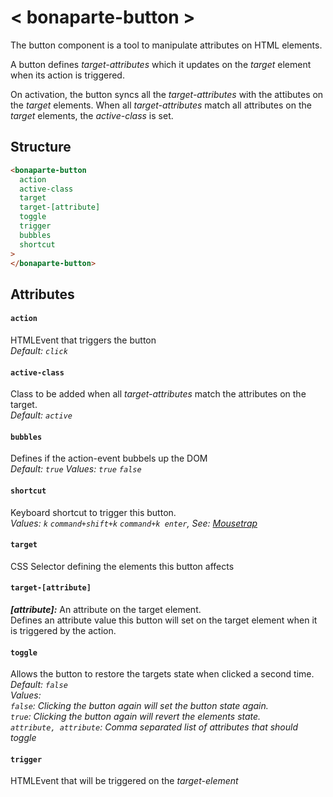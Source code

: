 # < bonaparte-button >

The button component is a tool to manipulate attributes on HTML elements. 

A button defines _target-attributes_ which it updates on the _target_ element when its action is triggered.

On activation, the button syncs all the _target-attributes_ with the attibutes on the _target_ elements. When all _target-attributes_ match all attributes on the _target_ elements, the *active-class* is set.


## Structure 

```html
<bonaparte-button
  action
  active-class
  target
  target-[attribute]
  toggle
  trigger
  bubbles
  shortcut
>
</bonaparte-button>
```
## Attributes


#### `action`
HTMLEvent that triggers the button<br>
_Default: `click`_

#### `active-class`
Class to be added when all _target-attributes_ match the attributes on the target.<br>
_Default: `active`_

#### `bubbles`
Defines if the action-event bubbels up the DOM<br>
_Default: `true`_
_Values: `true` `false`_<br>

#### `shortcut`
Keyboard shortcut to trigger this button.<br>
_Values: `k` `command+shift+k` `command+k enter`, See: [Mousetrap](https://craig.is/killing/mice)_

#### `target`
CSS Selector defining the elements this button affects

#### `target-[attribute]`
___[attribute]:___ An attribute on the target element.<br>
Defines an attribute value this button will set on the target element when it is triggered by the action.


#### `toggle`
Allows the button to restore the targets state when clicked a second time.<br>
_Default: `false`_<br> 
_Values:<br> 
`false`: Clicking the button again will set the button state again.<br>
`true`: Clicking the button again will revert the elements state.<br> 
`attribute, attribute`: Comma separated list of attributes that should toggle_ 

#### `trigger`
HTMLEvent that will be triggered on the _target-element_



